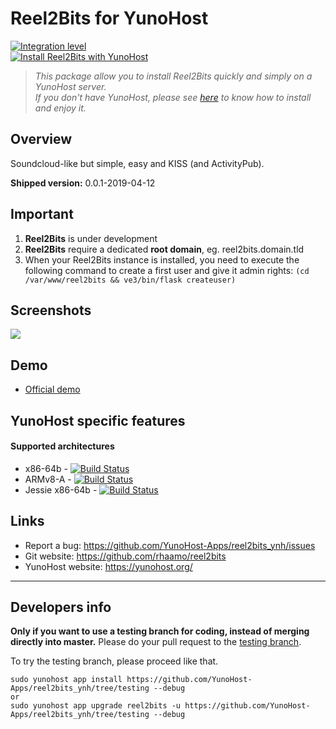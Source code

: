 # Reel2Bits for YunoHost

[![Integration level](https://dash.yunohost.org/integration/reel2bits.svg)](https://dash.yunohost.org/appci/app/reel2bits)  
[![Install Reel2Bits with YunoHost](https://install-app.yunohost.org/install-with-yunohost.png)](https://install-app.yunohost.org/?app=reel2bits)

> *This package allow you to install Reel2Bits quickly and simply on a YunoHost server.  
If you don't have YunoHost, please see [here](https://yunohost.org/#/install) to know how to install and enjoy it.*

## Overview
Soundcloud-like but simple, easy and KISS (and ActivityPub).

**Shipped version:** 0.0.1-2019-04-12

## Important

1. **Reel2Bits** is under development
1. **Reel2Bits** require a dedicated **root domain**, eg. reel2bits.domain.tld
1. When your Reel2Bits instance is installed, you need to execute the following command to create a first user and give it admin rights: `(cd /var/www/reel2bits && ve3/bin/flask createuser)`

## Screenshots

![](https://user-images.githubusercontent.com/30271971/55600937-96335680-575e-11e9-947c-23fcfbd04715.PNG)

## Demo

* [Official demo](https://sound.otter.sh/user/dashie)

## YunoHost specific features

#### Supported architectures

* x86-64b - [![Build Status](https://ci-apps.yunohost.org/ci/logs/reel2bits%20%28Community%29.svg)](https://ci-apps.yunohost.org/ci/apps/reel2bits/)
* ARMv8-A - [![Build Status](https://ci-apps-arm.yunohost.org/ci/logs/reel2bits%20%28Community%29.svg)](https://ci-apps-arm.yunohost.org/ci/apps/reel2bits/)
* Jessie x86-64b - [![Build Status](https://ci-stretch.nohost.me/ci/logs/reel2bits%20%28Community%29.svg)](https://ci-stretch.nohost.me/ci/apps/reel2bits/)

## Links

 * Report a bug: https://github.com/YunoHost-Apps/reel2bits_ynh/issues
 * Git website: https://github.com/rhaamo/reel2bits
 * YunoHost website: https://yunohost.org/

---

Developers info
----------------

**Only if you want to use a testing branch for coding, instead of merging directly into master.**
Please do your pull request to the [testing branch](https://github.com/YunoHost-Apps/reel2bits_ynh/tree/testing).

To try the testing branch, please proceed like that.
```
sudo yunohost app install https://github.com/YunoHost-Apps/reel2bits_ynh/tree/testing --debug
or
sudo yunohost app upgrade reel2bits -u https://github.com/YunoHost-Apps/reel2bits_ynh/tree/testing --debug
```
